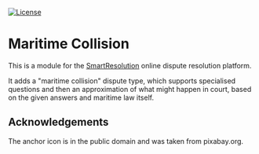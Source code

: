 [![License](https://img.shields.io/badge/license-GPLv3-blue.svg)](http://www.gnu.org/licenses/gpl-3.0.html)

# Maritime Collision

This is a module for the [SmartResolution](http://smartresolution.org) online dispute resolution platform.

It adds a "maritime collision" dispute type, which supports specialised questions and then an approximation of what might happen in court, based on the given answers and maritime law itself.

## Acknowledgements

The anchor icon is in the public domain and was taken from pixabay.org.
